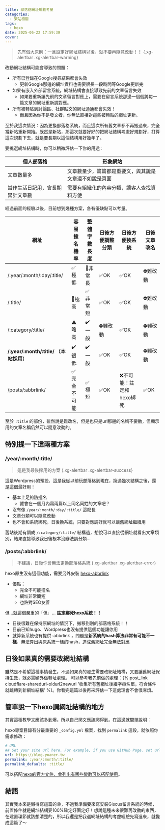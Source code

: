```yaml
---
title: 部落格網址規劃考量
categories:
  - 架站相關
tags:
  - hexo
date: 2025-06-22 17:59:30
cover:
---
```


> 先有個大原則：一旦設定好網址結構以後，就不要再隨意改動！！
{.xg-alertbar .xg-alertbar-warning}

改動網址結構可能會導致的問題：

* 所有已登錄在Google搜尋結果都會失效
	* 更新Google那邊的網址資料也需要很長一段時間等Google更新完
* 如果有嵌入外部留言系統，網址結構會直接導致先前的文章留言失效
    * 如果要重新讓先前的文章留言對應上，需要在留言系統那邊一個個將每一篇文章的網址重新調對應。
* 所有被轉貼到討論區、社群貼文的網址通通都會失效！
	* 而且因為你不是發文者，你無法直接對這些被轉貼的網址更新。

至於我這次情況：因為更換部落格系統，而且這次所有舊文章都不再搬過來，完全當新站重新開始。既然是新站，那這次就要好好的把網址結構考慮好規劃好，打算這次規劃下去，就是要長期以這個結構用好幾年了。

要挑選網址結構時，你可以稍微評估一下你的用途：

個人部落格 | 形象網站
---------- | -----------
文章數量多 | 文章數量少，篇篇都是重要文，與其說是文章還不如說是頁面
當作生活日記用，會長期累計文章數 | 需要有組織化的內容分類，讓客人查找資料方便

經過前面的經驗以後，目前想到幾種方案，各有優缺點可以考量。

網址                                   | 容易撞名機率 | 整體字數長度 | 日後方便調整分類 | 日後方便換系統           | 日後文章改名
-------------------------------------- | ------------ | ------------ | ---------------- | ------------------------ | ------------
/:year/:month/:day/:title/             | ✅極低       | 🔴非常長     | ✅OK             | ✅OK                     | ⛔難改動
/:title/                               | 🔴極高       | ✅非常短     | ✅OK             | ✅OK                     | ⛔難改動
/:category/:title/                     | ⚠️略高       | ✔️一般       | ⛔難改動         | ✅OK                     | ⛔難改動
**/:year/:month/:title/ （本站採用）** | ✔️很低       | ✔️一般       | ✅OK             | ✅OK                     | ⛔難改動
/posts/:abbrlink/                      | ✅完全不可能 | ✅極短       | ✅OK             | ❌不可能！註定和hexo綁死 | ✅OK

至於 `:title` 的部份，雖然說是難改名，但是也只是url那邊的名稱不要動，但顯示用的文章名稱仍然可以隨意改動的。

## 特別提一下這兩種方案

### /year/:month/:title/
> 這是我最後採用的方案
{.xg-alertbar .xg-alertbar-success}

這是Wordpress的預設，這是我從以前玩部落格到現在，換過幾次結構之後，還是這個最好用！

* 基本上足夠防撞名
    + 誰會在一個月內寫兩篇以上同名同姓的文章吧？
* 沒有像 `/year/:month/:day/:title/` 這麼長
* 文章分類可以隨意改動
* 也不會和系統綁死，日後換系統，只要對應調好就可以讓舊網址繼續用

舊站後期有調成 `/:category/:title/` 結構過，想說可以直接從網址就看出文章類別，結果直接導致我日後根本沒辦法調分類...

### /posts/:abbrlink/ 
> 不建議，日後你會無法更換部落格系統
{.xg-alertbar .xg-alertbar-error}

hexo原生沒有這個功能，需要另外安裝 [hexo-abbrlink](https://github.com/ohroy/hexo-abbrlink)

* 優點：
	* 完全不可能撞名
	* 網址非常簡短
	* 也許對SEO友善

但...就這個嚴重的「但」... **註定綁死hexo系統！！**

* 日後很難在保持原網址的情況下，搬移到別的部落格系統！！
* 目前已知hugo、Wordpress也沒有提供這個功能讓你用
* 就算新系統也有提供 :abbrlink ，問題是**新系統的hash算法非常有可能不一樣**，無法算出與原系統一樣的hash，造成舊網址完全無法對應


## 日後如果真的需要改網址結構
雖然是不希望這種事情發生，不過如果真的發生需要改網址結構，又要讓舊網址保持生效，就必需額外做轉址處理。
可以參考我先前做的處理：{% post_link cloudflare-sharedurl-oldurl2newurl '收集所有舊網址後綴字串名單，符合條件就跳轉到新網址結構' %}。你看完這篇以後再來評估一下這處理會不會很麻煩。

## 簡單說一下hexo調網址結構的地方
其實這種教學文應該多到爆，所以自己爬文應該爬得到。在這邊就間單說明：

hexo專案目錄有分最重要的 `_config.yml` 檔案，找到 `permalink` 這段，就依照你需求修改：
```yml /_config.yml
# URL
## Set your site url here. For example, if you use GitHub Page, set url as 'https://username.github.io/project'
url: https://blog.yuaner.tw
permalink: :year/:month/:title/
permalink_defaults: :title/
```
可以搭配[hexo的官方文件，會列出有哪些變數可以搭配使用](https://hexo.io/zh-tw/docs/permalinks)。

## 結語
其實我本來是懶得寫這篇的😛，不過我準備要來寫安裝Giscus留言系統的時候，前置條件就是網址結構要100%確定好固定好！想說這種未來很難再改動的東西，在建置環節就該想清楚的，所以我還是把我選網址結構的考慮經驗先寫進來，就變成這篇了～
